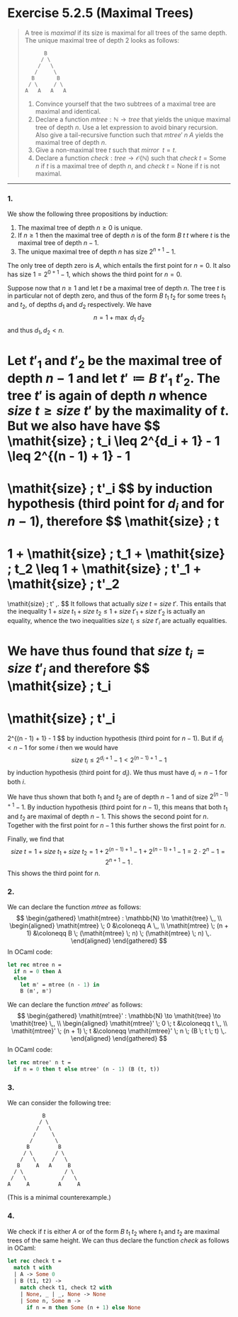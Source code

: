 # Exercise 5.2.5 (Maximal Trees)

> A tree is _maximal_ if its size is maximal for all trees of the same depth.
> The unique maximal tree of depth 2 looks as follows:
> ```text
>       B
>      / \
>     /   \
>    /     \
>   B       B
>  / \     / \
> A   A   A   A
> ```
> 1. Convince yourself that the two subtrees of a maximal tree are maximal and identical.
> 2. Declare a function $\mathit{mtree} : \mathbb{N} \to \mathit{tree}$ that yields the unique maximal tree of depth $n$.
>    Use a let expression to avoid binary recursion.
>    Also give a tail-recursive function such that $\mathit{mtree}' \; n \; A$ yields the maximal tree of depth $n$.
> 3. Give a non-maximal tree $t$ such that $\mathit{mirror} \enspace t = t$.
> 4. Declare a function $\mathit{check} : \mathit{tree} \to \mathcal{O}(\mathbb{N})$ such that $\mathit{check} \; t = \mathsf{Some} \; n$ if $t$ is a maximal tree of depth $n$, and $\mathit{check} \; t = \mathsf{None}$ if $t$ is not maximal.

---



### 1.

We show the following three propositions by induction:
1. The maximal tree of depth $n \geq 0$ is unique.
2. If $n \geq 1$ then the maximal tree of depth $n$ is of the form $B \; t \; t$ where $t$ is the maximal tree of depth $n - 1$.
3. The unique maximal tree of depth $n$ has size $2^{n + 1} - 1$.

The only tree of depth zero is $A$, which entails the first point for $n = 0$.
It also has size $1 = 2^{0 + 1} - 1$, which shows the third point for $n = 0$.

Suppose now that $n \geq 1$ and let $t$ be a maximal tree of depth $n$.
The tree $t$ is in particular not of depth zero, and thus of the form $B \; t_1 \; t_2$ for some trees $t_1$ and $t_2$, of depths $d_1$ and $d_2$ respectively. We have
$$
  n = 1 + \max \; d_1 \; d_2
$$
and thus $d_1, d_2 < n$.

Let $t'_1$ and $t'_2$ be the maximal tree of depth $n - 1$ and let $t' ≔ B \; t'_1 \; t'_2$.
The tree $t'$ is again of depth $n$ whence $\mathit{size} \; t \geq \mathit{size} \; t'$ by the maximality of $t$.
But we also have have
$$
  \mathit{size} \; t_i
  \leq
  2^{d_i + 1} - 1
  \leq
  2^{(n - 1) + 1} - 1
  =
  \mathit{size} \; t'_i
$$
by induction hypothesis (third point for $d_i$ and for $n - 1$), therefore
$$
  \mathit{size} \; t
  =
  1 + \mathit{size} \; t_1 + \mathit{size} \; t_2
  \leq
  1 + \mathit{size} \; t'_1 + \mathit{size} \; t'_2
  =
  \mathit{size} \; t' \,.
$$
It follows that actually $\mathit{size} \; t = \mathit{size} \; t'$.
This entails that the inequality $1 + \mathit{size} \; t_1 + \mathit{size} \; t_2 \leq 1 + \mathit{size} \; t'_1 + \mathit{size} \; t'_2$ is actually an equality, whence the two inequalities $\mathit{size} \; t_i \leq \mathit{size} \; t'_i$ are actually equalities.

We have thus found that $\mathit{size} \; t_i = \mathit{size} \; t'_i$ and therefore
$$
  \mathit{size} \; t_i
  =
  \mathit{size} \; t'_i
  =
  2^{(n - 1) + 1} - 1
$$
by induction hypothesis (third point for $n - 1$).
But if $d_i < n - 1$ for some $i$ then we would have
$$
  \mathit{size} \; t_i \leq 2^{d_i + 1} - 1 < 2^{(n - 1) + 1} - 1
$$
by induction hypothesis (third point for $d_i$).
We thus must have $d_i = n - 1$ for both $i$.

We have thus shown that both $t_1$ and $t_2$ are of depth $n - 1$ and of size $2^{(n - 1) + 1} - 1$.
By induction hypothesis (third point for $n - 1$), this means that both $t_1$ and $t_2$ are maximal of depth $n - 1$.
This shows the second point for $n$.
Together with the first point for $n - 1$ this further shows the first point for $n$.

Finally, we find that
$$
  \mathit{size} \; t
  = 1 + \mathit{size} \; t_1 + \mathit{size} \; t_2
  = 1 + 2^{(n - 1) + 1} - 1 + 2^{(n - 1) + 1} - 1
  = 2 \cdot 2^n - 1
  = 2^{n + 1} - 1 \,.
$$
This shows the third point for $n$.



### 2.

We can declare the function $\mathit{mtree}$ as follows:
$$
  \begin{gathered}
    \mathit{mtree} : \mathbb{N} \to \mathit{tree} \,, \\
    \begin{aligned}
      \mathit{mtree} \; 0 &\coloneqq A \,, \\
      \mathit{mtree} \; (n + 1) &\coloneqq B \; (\mathit{mtree} \; n) \; (\mathit{mtree} \; n) \,.
    \end{aligned}
  \end{gathered}
$$
In OCaml code:
```ocaml
let rec mtree n =
  if n = 0 then A
  else
    let m' = mtree (n - 1) in
    B (m', m')
```

We can declare the function $\mathit{mtree}'$ as follows:
$$
  \begin{gathered}
    \mathit{mtree}' : \mathbb{N} \to \mathit{tree} \to \mathit{tree} \,, \\
    \begin{aligned}
      \mathit{mtree}' \; 0 \; t &\coloneqq t \,, \\
      \mathit{mtree}' \; (n + 1) \; t &\coloneqq \mathit{mtree}' \; n \; (B \; t \; t) \,.
    \end{aligned}
  \end{gathered}
$$
In OCaml code:
```ocaml
let rec mtree' n t =
  if n = 0 then t else mtree' (n - 1) (B (t, t))
```



### 3.

We can consider the following tree:
```
           B
          / \
         /   \
        /     \
       /       \
      B         B
     / \       / \
    /   \     /   \
   B     A   A     B
  / \             / \
 /   \           /   \
A     A         A     A
```
(This is a minimal counterexample.)



### 4.

We check if $t$ is either $A$ or of the form $B \; t_1 \; t_2$ where $t_1$ and $t_2$ are maximal trees of the same height.
We can thus declare the function $\mathit{check}$ as follows in OCaml:
```ocaml
let rec check t =
  match t with
  | A -> Some 0
  | B (t1, t2) ->
    match check t1, check t2 with
    | None, _ | _, None -> None
    | Some n, Some m ->
      if n = m then Some (n + 1) else None
```
